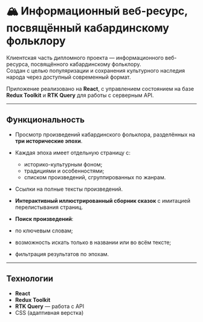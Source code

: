 # 🏔️ Информационный веб-ресурс, посвящённый кабардинскому фольклору

Клиентская часть дипломного проекта — информационного веб-ресурса, посвящённого кабардинскому фольклору.  
Создан с целью популяризации и сохранения культурного наследия народа через доступный современный формат.

Приложение реализовано на **React**, с управлением состоянием на базе **Redux Toolkit** и **RTK Query** для работы с серверным API.

---

##  Функциональность

-  Просмотр произведений кабардинского фольклора, разделённых на **три исторические эпохи**.
  - Каждая эпоха имеет отдельную страницу с:
    - историко-культурным фоном;
    - традициями и особенностями;
    - списком произведений, сгруппированных по жанрам.
  - Ссылки на полные тексты произведений.

-  **Интерактивный иллюстрированный сборник сказок** с имитацией перелистывания страниц.

-  **Поиск произведений**:
  - по ключевым словам;
  - возможность искать только в названии или во всём тексте;
  - фильтрация результатов по эпохам.

---

##  Технологии

-  **React**
-  **Redux Toolkit**
-  **RTK Query** — работа с API
-  CSS (адаптивная верстка)
